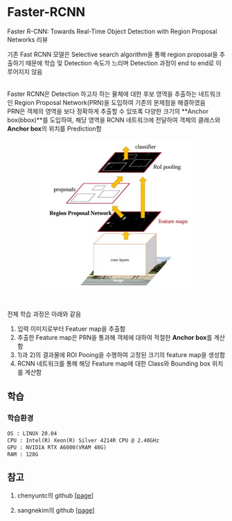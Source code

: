 # Faster-RCNN 
Faster R-CNN: Towards Real-Time Object Detection with Region Proposal Networks 리뷰

기존 Fast RCNN 모델은 Selective search algorithm을 통해 region proposal을 추출하기 때문에 학습 및 Detection 속도가 느리며 Detection 과정이 end to end로 이루어지지 않음</br></br>

Faster RCNN은 Detection 하고자 하는 물체에 대한 후보 영역을 추출하는 네트워크인 Region Proposal Network(PRN)을 도입하여 기존의 문제점을 해결하였음</br>
PRN은 객체의 영역을 보다 정확하게 추출할 수 있또록 다양한 크기의 **Anchor box(bbox)**를 도입하여, 해당 영역을 RCNN 네트워크에 전달하여 객체의 클래스와 **Anchor box**의 위치를 Prediction함

<p align='center'>
    <img src="assets/architecture.JPG" width=70% height=70%>
</p></br>

전체 학습 과정은 아래와 같음
1. 입력 이미지로부터 Featuer map을 추출함
2. 추출한 Feature map은 PRN을 통과해 객체에 대하여 적절한 **Anchor box**를 계산함
3. 1)과 2)의 결과물에 ROI Pooing을 수행하여 고정된 크기의 feature map을 생성함
4. RCNN 네트워크를 통해 해당 Feature map에 대한 Class와 Bounding box 위치를 계산함

## 학습
### 학습환경
```
OS : LINUX 20.04
CPU : Intel(R) Xeon(R) Silver 4214R CPU @ 2.40GHz
GPU : NVIDIA RTX A6000(VRAM 48G)
RAM : 128G
```

## 참고
1. chenyuntc의 github [[page](https://github.com/chenyuntc/simple-faster-rcnn-pytorch.git)]

2. sangnekim의 github [[page](https://github.com/sangnekim/faster-rcnn-for-studying)]